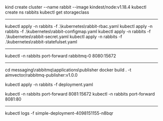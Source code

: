 kind create cluster --name rabbit --image kindest/node:v1.18.4
kubectl create ns rabbits
kubectl get storageclass


---

kubectl apply -n rabbits -f .\kubernetes\rabbit-rbac.yaml
kubectl apply -n rabbits -f .\kubernetes\rabbit-configmap.yaml
kubectl apply -n rabbits -f .\kubernetes\rabbit-secret.yaml
kubectl apply -n rabbits -f .\kubernetes\rabbit-statefulset.yaml

---
    
kubectl -n rabbits port-forward rabbitmq-0 8080:15672

---

cd messaging\rabbitmq\applications\publisher
docker build . -t aimvector/rabbitmq-publisher:v1.0.0

kubectl apply -n rabbits -f deployment.yaml

kubectl -n rabbits port-forward <name> 8081:15672
kubectl -n rabbits port-forward  8081:80

---



kubectl logs -f simple-deployment-4098151155-n8bqr
